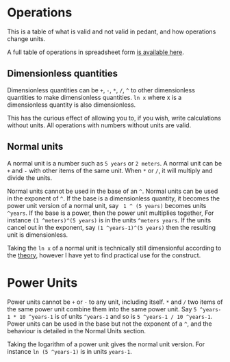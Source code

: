 # Operations

This is a table of what is valid and not valid in pedant, and how operations
change units.

A full table of operations in spreadsheet form [is available here](https://docs.google.com/spreadsheets/d/1KplvmW2t0QW4mk1WbNkQLf2_ZxG0Lvd6aq14nHqMJtI/edit?usp=sharing).

## Dimensionless quantities

Dimensionless quantities can be `+`, `-`, `*`, `/`, `^` to other dimensionless
quantities to make dimensionless quantities. `ln x` where x is a dimensionless
quantity is also dimensionless.

This has the curious effect of allowing you to, if you wish, write calculations
without units. All operations with numbers without units are valid.

## Normal units

A normal unit is a number such as `5 years` or `2 meters`. A normal unit can
be `+` and `-` with other items of the same unit. When `*` or `/`, it will multiply
and divide the units. 

Normal units cannot be used in the base of an `^`. Normal
units can be used in the exponent of `^`. If the base is a dimensionless quantity,
it becomes the power unit version of a normal unit, say ` 1 ^ (5 years)` becomes
units `^years`. If the base is a power, then the power unit multiplies together,
For instance `(1 ^meters)^(5 years)` is in the units `^meters years`. If the
units cancel out in the exponent, say `(1 ^years-1)^(5 years)` then the resulting
unit is dimensionless.

Taking the `ln x` of a normal unit is technically still dimensionful according
to the [theory](theory.md), however I have yet to find practical use for the construct.

# Power Units
Power units cannot be `+` or `-` to any unit, including itself. `*` and `/` two
items of the same power unit combine them into the same power unit. Say `5 ^years-1 * 10 ^years-1`
is of units `^years-1` and so is `5 ^years-1 / 10 ^years-1`. Power units can be
used in the base but not the exponent of a `^`, and the behaviour is detailed
in the Normal Units section.

Taking the logarithm of a power unit gives the normal unit version. For instance
`ln (5 ^years-1)` is in units `years-1`.
